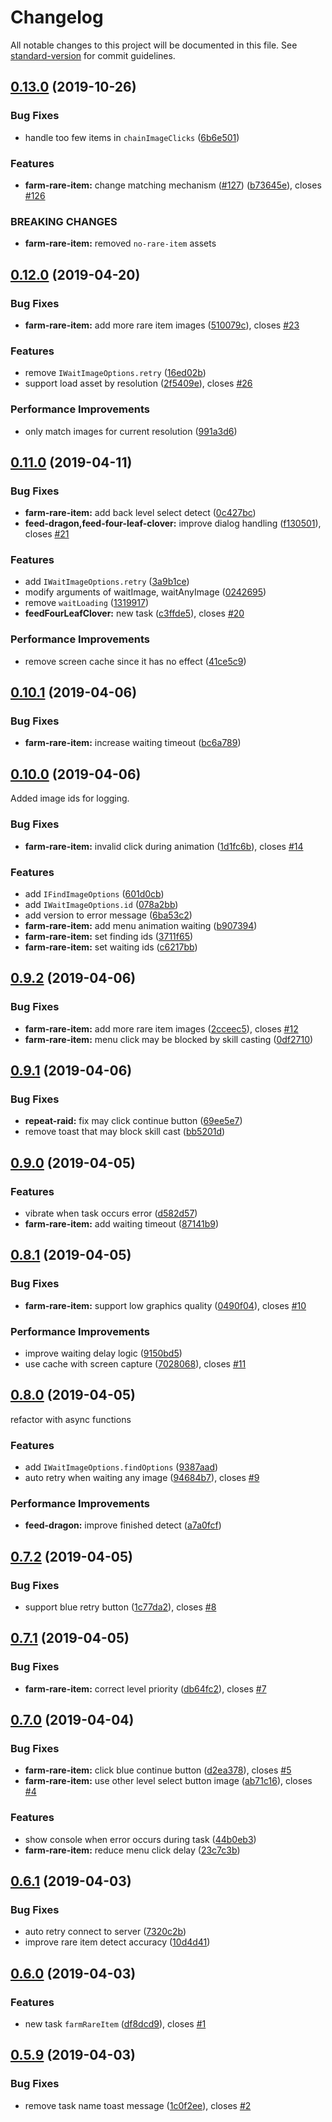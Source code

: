 # Changelog

All notable changes to this project will be documented in this file. See [standard-version](https://github.com/conventional-changelog/standard-version) for commit guidelines.

## [0.13.0](https://github.com/NateScarlet/auto-dragalia/compare/v0.12.0...v0.13.0) (2019-10-26)

### Bug Fixes

- handle too few items in `chainImageClicks` ([6b6e501](https://github.com/NateScarlet/auto-dragalia/commit/6b6e501))

### Features

- **farm-rare-item:** change matching mechanism ([#127](https://github.com/NateScarlet/auto-dragalia/issues/127)) ([b73645e](https://github.com/NateScarlet/auto-dragalia/commit/b73645e)), closes [#126](https://github.com/NateScarlet/auto-dragalia/issues/126)

### BREAKING CHANGES

- **farm-rare-item:** removed `no-rare-item` assets

## [0.12.0](https://github.com/NateScarlet/auto-dragalia/compare/v0.11.0...v0.12.0) (2019-04-20)

### Bug Fixes

- **farm-rare-item:** add more rare item images ([510079c](https://github.com/NateScarlet/auto-dragalia/commit/510079c)), closes [#23](https://github.com/NateScarlet/auto-dragalia/issues/23)

### Features

- remove `IWaitImageOptions.retry` ([16ed02b](https://github.com/NateScarlet/auto-dragalia/commit/16ed02b))
- support load asset by resolution ([2f5409e](https://github.com/NateScarlet/auto-dragalia/commit/2f5409e)), closes [#26](https://github.com/NateScarlet/auto-dragalia/issues/26)

### Performance Improvements

- only match images for current resolution ([991a3d6](https://github.com/NateScarlet/auto-dragalia/commit/991a3d6))

## [0.11.0](https://github.com/NateScarlet/auto-dragalia/compare/v0.10.1...v0.11.0) (2019-04-11)

### Bug Fixes

- **farm-rare-item:** add back level select detect ([0c427bc](https://github.com/NateScarlet/auto-dragalia/commit/0c427bc))
- **feed-dragon,feed-four-leaf-clover:** improve dialog handling ([f130501](https://github.com/NateScarlet/auto-dragalia/commit/f130501)), closes [#21](https://github.com/NateScarlet/auto-dragalia/issues/21)

### Features

- add `IWaitImageOptions.retry` ([3a9b1ce](https://github.com/NateScarlet/auto-dragalia/commit/3a9b1ce))
- modify arguments of waitImage, waitAnyImage ([0242695](https://github.com/NateScarlet/auto-dragalia/commit/0242695))
- remove `waitLoading` ([1319917](https://github.com/NateScarlet/auto-dragalia/commit/1319917))
- **feedFourLeafClover:** new task ([c3ffde5](https://github.com/NateScarlet/auto-dragalia/commit/c3ffde5)), closes [#20](https://github.com/NateScarlet/auto-dragalia/issues/20)

### Performance Improvements

- remove screen cache since it has no effect ([41ce5c9](https://github.com/NateScarlet/auto-dragalia/commit/41ce5c9))

## [0.10.1](https://github.com/NateScarlet/auto-dragalia/compare/v0.10.0...v0.10.1) (2019-04-06)

### Bug Fixes

- **farm-rare-item:** increase waiting timeout ([bc6a789](https://github.com/NateScarlet/auto-dragalia/commit/bc6a789))

## [0.10.0](https://github.com/NateScarlet/auto-dragalia/compare/v0.9.2...v0.10.0) (2019-04-06)

Added image ids for logging.

### Bug Fixes

- **farm-rare-item:** invalid click during animation ([1d1fc6b](https://github.com/NateScarlet/auto-dragalia/commit/1d1fc6b)), closes [#14](https://github.com/NateScarlet/auto-dragalia/issues/14)

### Features

- add `IFindImageOptions` ([601d0cb](https://github.com/NateScarlet/auto-dragalia/commit/601d0cb))
- add `IWaitImageOptions.id` ([078a2bb](https://github.com/NateScarlet/auto-dragalia/commit/078a2bb))
- add version to error message ([6ba53c2](https://github.com/NateScarlet/auto-dragalia/commit/6ba53c2))
- **farm-rare-item:** add menu animation waiting ([b907394](https://github.com/NateScarlet/auto-dragalia/commit/b907394))
- **farm-rare-item:** set finding ids ([3711f65](https://github.com/NateScarlet/auto-dragalia/commit/3711f65))
- **farm-rare-item:** set waiting ids ([c6217bb](https://github.com/NateScarlet/auto-dragalia/commit/c6217bb))

## [0.9.2](https://github.com/NateScarlet/auto-dragalia/compare/v0.9.1...v0.9.2) (2019-04-06)

### Bug Fixes

- **farm-rare-item:** add more rare item images ([2cceec5](https://github.com/NateScarlet/auto-dragalia/commit/2cceec5)), closes [#12](https://github.com/NateScarlet/auto-dragalia/issues/12)
- **farm-rare-item:** menu click may be blocked by skill casting ([0df2710](https://github.com/NateScarlet/auto-dragalia/commit/0df2710))

## [0.9.1](https://github.com/NateScarlet/auto-dragalia/compare/v0.9.0...v0.9.1) (2019-04-06)

### Bug Fixes

- **repeat-raid:** fix may click continue button ([69ee5e7](https://github.com/NateScarlet/auto-dragalia/commit/69ee5e7))
- remove toast that may block skill cast ([bb5201d](https://github.com/NateScarlet/auto-dragalia/commit/bb5201d))

## [0.9.0](https://github.com/NateScarlet/auto-dragalia/compare/v0.8.1...v0.9.0) (2019-04-05)

### Features

- vibrate when task occurs error ([d582d57](https://github.com/NateScarlet/auto-dragalia/commit/d582d57))
- **farm-rare-item:** add waiting timeout ([87141b9](https://github.com/NateScarlet/auto-dragalia/commit/87141b9))

## [0.8.1](https://github.com/NateScarlet/auto-dragalia/compare/v0.8.0...v0.8.1) (2019-04-05)

### Bug Fixes

- **farm-rare-item:** support low graphics quality ([0490f04](https://github.com/NateScarlet/auto-dragalia/commit/0490f04)), closes [#10](https://github.com/NateScarlet/auto-dragalia/issues/10)

### Performance Improvements

- improve waiting delay logic ([9150bd5](https://github.com/NateScarlet/auto-dragalia/commit/9150bd5))
- use cache with screen capture ([7028068](https://github.com/NateScarlet/auto-dragalia/commit/7028068)), closes [#11](https://github.com/NateScarlet/auto-dragalia/issues/11)

## [0.8.0](https://github.com/NateScarlet/auto-dragalia/compare/v0.7.2...v0.8.0) (2019-04-05)

refactor with async functions

### Features

- add `IWaitImageOptions.findOptions` ([9387aad](https://github.com/NateScarlet/auto-dragalia/commit/9387aad))
- auto retry when waiting any image ([94684b7](https://github.com/NateScarlet/auto-dragalia/commit/94684b7)), closes [#9](https://github.com/NateScarlet/auto-dragalia/issues/9)

### Performance Improvements

- **feed-dragon:** improve finished detect ([a7a0fcf](https://github.com/NateScarlet/auto-dragalia/commit/a7a0fcf))

## [0.7.2](https://github.com/NateScarlet/auto-dragalia/compare/v0.7.1...v0.7.2) (2019-04-05)

### Bug Fixes

- support blue retry button ([1c77da2](https://github.com/NateScarlet/auto-dragalia/commit/1c77da2)), closes [#8](https://github.com/NateScarlet/auto-dragalia/issues/8)

## [0.7.1](https://github.com/NateScarlet/auto-dragalia/compare/v0.7.0...v0.7.1) (2019-04-05)

### Bug Fixes

- **farm-rare-item:** correct level priority ([db64fc2](https://github.com/NateScarlet/auto-dragalia/commit/db64fc2)), closes [#7](https://github.com/NateScarlet/auto-dragalia/issues/7)

## [0.7.0](https://github.com/NateScarlet/auto-dragalia/compare/v0.6.1...v0.7.0) (2019-04-04)

### Bug Fixes

- **farm-rare-item:** click blue continue button ([d2ea378](https://github.com/NateScarlet/auto-dragalia/commit/d2ea378)), closes [#5](https://github.com/NateScarlet/auto-dragalia/issues/5)
- **farm-rare-item:** use other level select button image ([ab71c16](https://github.com/NateScarlet/auto-dragalia/commit/ab71c16)), closes [#4](https://github.com/NateScarlet/auto-dragalia/issues/4)

### Features

- show console when error occurs during task ([44b0eb3](https://github.com/NateScarlet/auto-dragalia/commit/44b0eb3))
- **farm-rare-item:** reduce menu click delay ([23c7c3b](https://github.com/NateScarlet/auto-dragalia/commit/23c7c3b))

## [0.6.1](https://github.com/NateScarlet/auto-dragalia/compare/v0.6.0...v0.6.1) (2019-04-03)

### Bug Fixes

- auto retry connect to server ([7320c2b](https://github.com/NateScarlet/auto-dragalia/commit/7320c2b))
- improve rare item detect accuracy ([10d4d41](https://github.com/NateScarlet/auto-dragalia/commit/10d4d41))

## [0.6.0](https://github.com/NateScarlet/auto-dragalia/compare/v0.5.9...v0.6.0) (2019-04-03)

### Features

- new task `farmRareItem` ([df8dcd9](https://github.com/NateScarlet/auto-dragalia/commit/df8dcd9)), closes [#1](https://github.com/NateScarlet/auto-dragalia/issues/1)

## [0.5.9](https://github.com/NateScarlet/auto-dragalia/compare/0.5.8...0.5.9) (2019-04-03)

### Bug Fixes

- remove task name toast message ([1c0f2ee](https://github.com/NateScarlet/auto-dragalia/commit/1c0f2ee)), closes [#2](https://github.com/NateScarlet/auto-dragalia/issues/2)
